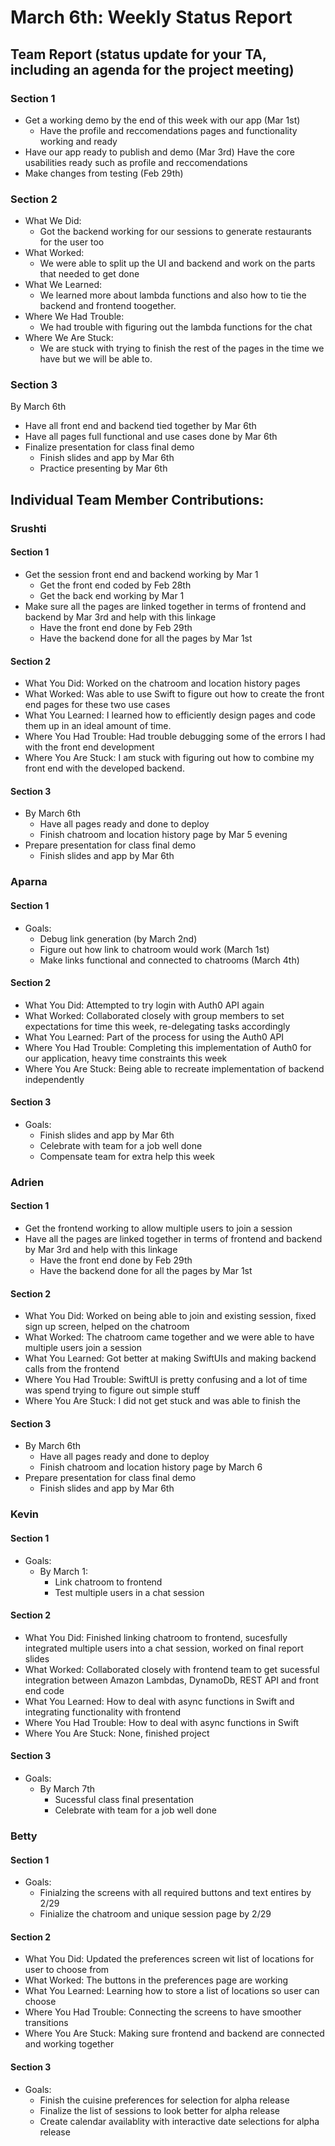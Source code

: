 # March 6th: Weekly Status Report

## Team Report (status update for your TA, including an agenda for the project meeting)
### Section 1 
 - Get a working demo by the end of this week with our app (Mar 1st)
    - Have the profile and reccomendations pages and functionality working and ready
  - Have our app ready to publish and demo (Mar 3rd)
     Have the core usabilities ready such as profile and reccomendations 
  - Make changes from testing (Feb 29th)
    
### Section 2
- What We Did: 
  - Got the backend working for our sessions to generate restaurants for the user too
- What Worked:
  - We were able to split up the UI and backend and work on the parts that needed to get done
- What We Learned:
  - We learned more about lambda functions and also how to tie the backend and frontend toogether. 
- Where We Had Trouble:
  -  We had trouble with figuring out the lambda functions for the chat
- Where We Are Stuck:
  - We are stuck with trying to finish the rest of the pages in the time we have but we will be able to.
### Section 3
 By March 6th
   - Have all front end and backend tied together by Mar 6th
   - Have all pages full functional and use cases done by Mar 6th
- Finalize presentation for class final demo
   - Finish slides and app by Mar 6th
   - Practice presenting by Mar 6th

## Individual Team Member Contributions:

### Srushti
#### Section 1 
- Get the session front end and backend working by Mar 1
    - Get the front end coded by Feb 28th
    - Get the back end working by Mar 1
- Make sure all the pages are linked together in terms of frontend and backend by Mar 3rd and help with this linkage
    -  Have the front end done by Feb 29th
    -  Have the backend done for all the pages by Mar 1st
#### Section 2
- What You Did: Worked on the chatroom and location history pages
- What Worked: Was able to use Swift to figure out how to create the front end pages for these two use cases
- What You Learned: I learned how to efficiently design pages and code them up in an ideal amount of time.
- Where You Had Trouble: Had trouble debugging some of the errors I had with the front end development 
- Where You Are Stuck: I am stuck with figuring out how to combine my front end with the developed backend.
#### Section 3
- By March 6th
   - Have all pages ready and done to deploy
   - Finish chatroom and location history page by Mar 5 evening
- Prepare presentation for class final demo
   - Finish slides and app by Mar 6th



### Aparna
#### Section 1 
-  Goals:
   - Debug link generation (by March 2nd)
   - Figure out how link to chatroom would work (March 1st)
   - Make links functional and connected to chatrooms (March 4th)
#### Section 2
- What You Did: Attempted to try login with Auth0 API again
- What Worked: Collaborated closely with group members to set expectations for time this week, re-delegating tasks accordingly
- What You Learned: Part of the process for using the Auth0 API
- Where You Had Trouble: Completing this implementation of Auth0 for our application, heavy time constraints this week
- Where You Are Stuck: Being able to recreate implementation of backend independently
#### Section 3
- Goals:
  - Finish slides and app by Mar 6th
  - Celebrate with team for a job well done
  - Compensate team for extra help this week

  
### Adrien
#### Section 1 
- Get the frontend working to allow multiple users to join a session
- Have all the pages are linked together in terms of frontend and backend by Mar 3rd and help with this linkage
    -  Have the front end done by Feb 29th
    -  Have the backend done for all the pages by Mar 1st
#### Section 2
- What You Did: Worked on being able to join and existing session, fixed sign up screen, helped on the chatroom
- What Worked: The chatroom came together and we were able to have multiple users join a session
- What You Learned: Got better at making SwiftUIs and making backend calls from the frontend
- Where You Had Trouble: SwiftUI is pretty confusing and a lot of time was spend trying to figure out simple stuff
- Where You Are Stuck: I did not get stuck and was able to finish the 
#### Section 3
- By March 6th
   - Have all pages ready and done to deploy
   - Finish chatroom and location history page by March 6
- Prepare presentation for class final demo
   - Finish slides and app by Mar 6th

 
### Kevin
#### Section 1 
- Goals:
  - By March 1:
    - Link chatroom to frontend
    - Test multiple users in a chat session
#### Section 2
- What You Did: Finished linking chatroom to frontend, sucesfully integrated multiple users into a chat session, worked on final report slides
- What Worked: Collaborated closely with frontend team to get sucessful integration between Amazon Lambdas, DynamoDb, REST API and front end code
- What You Learned: How to deal with async functions in Swift and integrating functionality with frontend
- Where You Had Trouble: How to deal with async functions in Swift
- Where You Are Stuck: None, finished project
#### Section 3
- Goals:
  - By March 7th
    - Sucessful class final presentation
    - Celebrate with team for a job well done
   
### Betty
#### Section 1 
- Goals:
  - Finialzing the screens with all required buttons and text entires by 2/29
  - Finialize the chatroom and unique session page by 2/29
   
#### Section 2
- What You Did: Updated the preferences screen wit list of locations for user to choose from
- What Worked: The buttons in the preferences page are working
- What You Learned: Learning how to store a list of locations so user can choose
- Where You Had Trouble: Connecting the screens to have smoother transitions
- Where You Are Stuck: Making sure frontend and backend are connected and working together

#### Section 3
- Goals:
  - Finish the cuisine preferences for selection for alpha release
  - Finalize the list of sessions to look better for alpha release
  - Create calendar availablity with interactive date selections for alpha release

